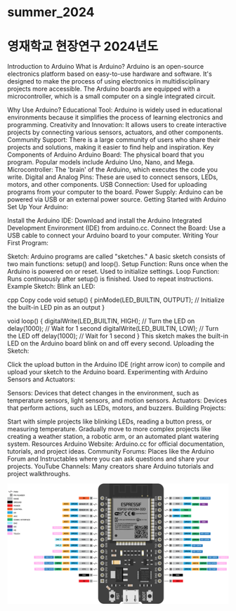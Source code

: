 # summer_2024

# 영재학교 현장연구 2024년도

Introduction to Arduino
What is Arduino?
Arduino is an open-source electronics platform based on easy-to-use hardware and software. It's designed to make the process of using electronics in multidisciplinary projects more accessible. The Arduino boards are equipped with a microcontroller, which is a small computer on a single integrated circuit.

Why Use Arduino?
Educational Tool: Arduino is widely used in educational environments because it simplifies the process of learning electronics and programming.
Creativity and Innovation: It allows users to create interactive projects by connecting various sensors, actuators, and other components.
Community Support: There is a large community of users who share their projects and solutions, making it easier to find help and inspiration.
Key Components of Arduino
Arduino Board: The physical board that you program. Popular models include Arduino Uno, Nano, and Mega.
Microcontroller: The 'brain' of the Arduino, which executes the code you write.
Digital and Analog Pins: These are used to connect sensors, LEDs, motors, and other components.
USB Connection: Used for uploading programs from your computer to the board.
Power Supply: Arduino can be powered via USB or an external power source.
Getting Started with Arduino
Set Up Your Arduino:

Install the Arduino IDE: Download and install the Arduino Integrated Development Environment (IDE) from arduino.cc.
Connect the Board: Use a USB cable to connect your Arduino board to your computer.
Writing Your First Program:

Sketch: Arduino programs are called "sketches." A basic sketch consists of two main functions: setup() and loop().
Setup Function: Runs once when the Arduino is powered on or reset. Used to initialize settings.
Loop Function: Runs continuously after setup() is finished. Used to repeat instructions.
Example Sketch: Blink an LED:

cpp
Copy code
void setup() {
  pinMode(LED_BUILTIN, OUTPUT); // Initialize the built-in LED pin as an output
}

void loop() {
  digitalWrite(LED_BUILTIN, HIGH); // Turn the LED on
  delay(1000); // Wait for 1 second
  digitalWrite(LED_BUILTIN, LOW); // Turn the LED off
  delay(1000); // Wait for 1 second
}
This sketch makes the built-in LED on the Arduino board blink on and off every second.
Uploading the Sketch:

Click the upload button in the Arduino IDE (right arrow icon) to compile and upload your sketch to the Arduino board.
Experimenting with Arduino
Sensors and Actuators:

Sensors: Devices that detect changes in the environment, such as temperature sensors, light sensors, and motion sensors.
Actuators: Devices that perform actions, such as LEDs, motors, and buzzers.
Building Projects:

Start with simple projects like blinking LEDs, reading a button press, or measuring temperature.
Gradually move to more complex projects like creating a weather station, a robotic arm, or an automated plant watering system.
Resources
Arduino Website: Arduino.cc for official documentation, tutorials, and project ideas.
Community Forums: Places like the Arduino Forum and Instructables where you can ask questions and share your projects.
YouTube Channels: Many creators share Arduino tutorials and project walkthroughs.

![alt text](https://raw.githubusercontent.com/AchimPieters/esp32-homekit-camera/master/Images/ESP32-30PIN-DEVBOARD.png)

